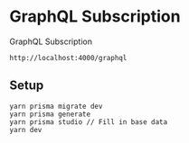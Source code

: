# GraphQL Subscription

GraphQL Subscription

`http://localhost:4000/graphql`

## Setup

```
yarn prisma migrate dev
yarn prisma generate
yarn prisma studio // Fill in base data
yarn dev
```
